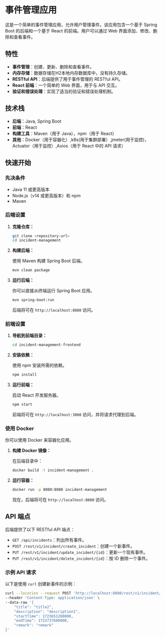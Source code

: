 # 事件管理应用

这是一个简单的事件管理应用，允许用户管理事件。该应用包含一个基于 Spring Boot 的后端和一个基于 React 的前端。用户可以通过 Web 界面添加、修改、删除和查看事件。

## 特性

- **事件管理**：创建、更新、删除和查看事件。
- **内存存储**：数据存储在H2本地内存数据库中，没有持久存储。
- **RESTful API**：后端提供了用于事件管理的 RESTful API。
- **React 前端**：一个简单的 Web 界面，用于与 API 交互。
- **验证和错误处理**：实现了适当的验证和错误处理机制。

## 技术栈

- **后端**：Java, Spring Boot
- **前端**：React
- **构建工具**：Maven（用于 Java），npm（用于 React）
- **其他**：Docker（用于容器化）,k8s(用于集群部署）,jmeter(用于监控)，Actuator（用于监控）,Axios（用于 React 中的 API 请求）

## 快速开始

### 先决条件

- Java 11 或更高版本
- Node.js（v14 或更高版本）和 npm
- Maven

### 后端设置

1. **克隆仓库：**

    ```bash
    git clone <repository-url>
    cd incident-management
    ```

2. **构建后端：**

   使用 Maven 构建 Spring Boot 后端。

    ```bash
    mvn clean package
    ```

3. **运行后端：**

   你可以直接从终端运行 Spring Boot 应用。

    ```bash
    mvn spring-boot:run
    ```

   后端将可在 `http://localhost:8080` 访问。

### 前端设置

1. **导航到前端目录：**

    ```bash
    cd incident-management-frontend
    ```

2. **安装依赖：**

   使用 npm 安装所需的依赖。

    ```bash
    npm install
    ```

3. **运行前端：**

   启动 React 开发服务器。

    ```bash
    npm start
    ```

   前端将可在 `http://localhost:3000` 访问，并将请求代理到后端。

### 使用 Docker

你可以使用 Docker 来容器化应用。

1. **构建 Docker 镜像：**

   在后端目录中：

    ```bash
    docker build -t incident-management .
    ```

2. **运行容器：**

    ```bash
    docker run -p 8080:8080 incident-management
    ```

   现在，后端将可在 `http://localhost:8080` 访问。

## API 端点

后端提供了以下 RESTful API 端点：

- `GET /api/incidents`：列出所有事件。
- `POST /rest/v1/incident/create_incident`：创建一个新事件。
- `PUT /rest/v1/incident/update_incident/{id}`：更新一个现有事件。
- `PUT /rest/v1/incident/delete_incident/{id}`：按 ID 删除一个事件。

### 示例 API 请求

以下是使用 `curl` 创建新事件的示例：

```bash
curl --location --request POST 'http://localhost:8080/rest/v1/incident/create_incident' \
--header 'Content-Type: application/json' \
--data-raw '{
    "title": "title2",
    "description": "description1",
    "startTime": 1723651200000,
    "endTime": 1723737600000,
    "remark": "remark"
}'